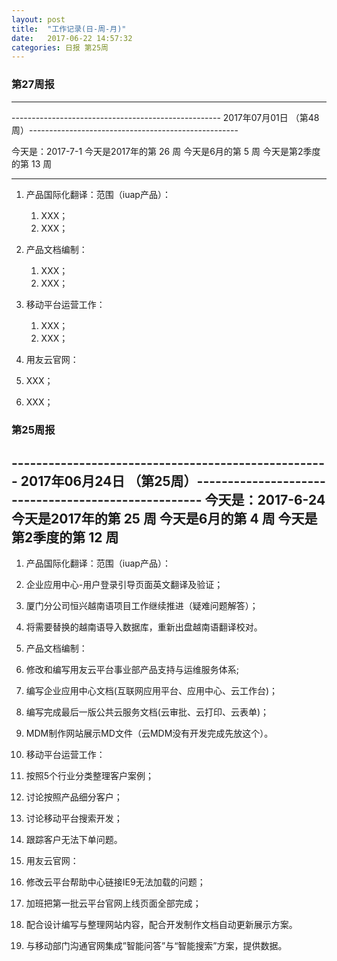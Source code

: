 ```yaml
---
layout: post
title:  "工作记录(日-周-月)"
date:   2017-06-22 14:57:32
categories: 日报 第25周
---
```


### 第27周报
***
---------------------------------------------------- 2017年07月01日 （第48周）----------------------------------------------------

今天是：2017-7-1
今天是2017年的第 26 周
今天是6月的第 5 周
今天是第2季度的第 13 周


***
 
1. 产品国际化翻译：范围（iuap产品）：

    1. XXX；
    2. XXX；
  
2. 产品文档编制：
    1. XXX；
    2. XXX；
  
3. 移动平台运营工作：

   1. XXX；
   2. XXX；
  
4. 用友云官网：

  1. XXX；
  2. XXX；
  



### 第25周报
---------------------------------------------------- 2017年06月24日 （第25周）----------------------------------------------------
今天是：2017-6-24
今天是2017年的第 25 周
今天是6月的第 4 周
今天是第2季度的第 12 周
---------------------------------------------------------------------------------------------------------------------------------
 
1. 产品国际化翻译：范围（iuap产品）：

  1. 企业应用中心-用户登录引导页面英文翻译及验证；
  2. 厦门分公司恒兴越南语项目工作继续推进（疑难问题解答）；
  3. 将需要替换的越南语导入数据库，重新出盘越南语翻译校对。
  
2. 产品文档编制：

  1. 修改和编写用友云平台事业部产品支持与运维服务体系;
  2. 编写企业应用中心文档(互联网应用平台、应用中心、云工作台)；
  3. 编写完成最后一版公共云服务文档(云审批、云打印、云表单)；
  4. MDM制作网站展示MD文件（云MDM没有开发完成先放这个）。
  
3. 移动平台运营工作：

  1. 按照5个行业分类整理客户案例；
  2. 讨论按照产品细分客户；
  3. 讨论移动平台搜索开发；
  4. 跟踪客户无法下单问题。
  
4. 用友云官网：

  1. 修改云平台帮助中心链接IE9无法加载的问题；
  2. 加班把第一批云平台官网上线页面全部完成；
  3. 配合设计编写与整理网站内容，配合开发制作文档自动更新展示方案。
  4. 与移动部门沟通官网集成”智能问答”与“智能搜索”方案，提供数据。

